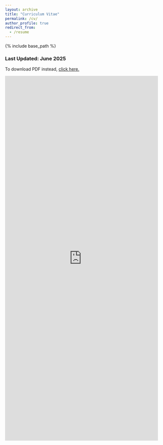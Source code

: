 ```yaml
---
layout: archive
title: "Curriculum Vitae"
permalink: /cv/
author_profile: true
redirect_from:
  - /resume
---
```


{% include base_path %}

### Last Updated: June 2025

To download PDF instead, [click here.](https://raw.githubusercontent.com/marisapetrusky/marisapetrusky.github.io/master/files/petrusky_cv.pdf)

<iframe
  src="https://mozilla.github.io/pdf.js/web/viewer.html?file=https://raw.githubusercontent.com/marisapetrusky/marisapetrusky.github.io/master/files/petrusky_cv.pdf"
  width="100%"
  height="1200px"
  style="border: none;">
</iframe>

<!---
## Teaching
  <ul>{% for post in site.teaching reversed %}
    {% include archive-single-cv.html %}
  {% endfor %}</ul>
-->
